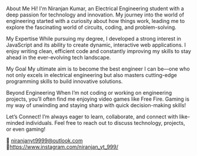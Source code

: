 About Me
Hi! I'm Niranjan Kumar, an Electrical Engineering student with a deep passion for technology and innovation. My journey into the world of engineering started with a curiosity about how things work, leading me to explore the fascinating world of circuits, coding, and problem-solving.

My Expertise
While pursuing my degree, I developed a strong interest in JavaScript and its ability to create dynamic, interactive web applications. I enjoy writing clean, efficient code and constantly improving my skills to stay ahead in the ever-evolving tech landscape.

My Goal
My ultimate aim is to become the best engineer I can be—one who not only excels in electrical engineering but also masters cutting-edge programming skills to build innovative solutions.

Beyond Engineering
When I’m not coding or working on engineering projects, you’ll often find me enjoying video games like Free Fire. Gaming is my way of unwinding and staying sharp with quick decision-making skills!

Let’s Connect!
I’m always eager to learn, collaborate, and connect with like-minded individuals. Feel free to reach out to discuss technology, projects, or even gaming!

📩 niranjanyt9999@outlook.com
🔗https://www.instagram.com/niranjan_yt_999/


